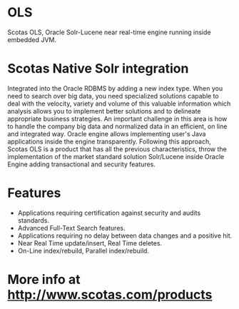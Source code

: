 # OLS
Scotas OLS, Oracle Solr-Lucene near real-time engine running inside embedded JVM.

# Scotas Native Solr integration
Integrated into the Oracle RDBMS by adding a new index type.
When you need to search over big data, you need specialized solutions capable to deal with the velocity, variety and volume of this valuable information which analysis allows you to implement better solutions and to delineate appropriate business strategies. An important challenge in this area is how to handle the company big data and normalized data in an efficient, on line and integrated way. Oracle engine allows implementing user's Java applications inside the engine transparently. Following this approach, Scotas OLS is a product that has all the previous characteristics, throw the implementation of the market standard solution Solr/Lucene inside Oracle Engine adding transactional and security features.

# Features
- Applications requiring certification against security and audits standards.
- Advanced Full-Text Search features.
- Applications requiring no delay between data changes and a positive hit.
- Near Real Time update/insert, Real Time deletes.
- On-Line index/rebuild, Parallel index/rebuild.

# More info at http://www.scotas.com/products
